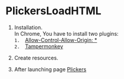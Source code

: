 # PlickersLoadHTML


1.  Installation.  
In Chrome, You have to install two plugins:  
  `1.  `[Allow-Control-Allow-Origin: *](https://chrome.google.com/webstore/detail/allow-control-allow-origi/nlfbmbojpeacfghkpbjhddihlkkiljbi)  
  `2.  `[Tampermonkey](https://chrome.google.com/webstore/detail/tampermonkey/dhdgffkkebhmkfjojejmpbldmpobfkfo)  
2.  Create resources.  


3.  After launching page [Plickers](https://www.plickers.com)  
